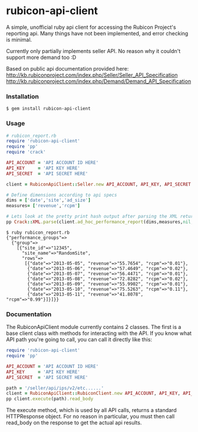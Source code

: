 rubicon-api-client
==================

A simple, unofficial ruby api client for accessing the Rubicon Project's reporting api. Many things have not been
implemented, and error checking is minimal.

Currently only partially implements seller API. No reason why it couldn't support more demand too :D

Based on public api documentation provided here:
http://kb.rubiconproject.com/index.php/Seller/Seller_API_Specification
http://kb.rubiconproject.com/index.php/Demand/Demand_API_Specification

### Installation
```
$ gem install rubicon-api-client
```

### Usage
```ruby
# rubicon_report.rb
require 'rubicon-api-client'
require 'pp'
require 'crack'

API_ACCOUNT = 'API ACCOUNT ID HERE'
API_KEY     = 'API KEY HERE'
API_SECRET  = 'API SECRET HERE'

client = RubiconApiClient::Seller.new API_ACCOUNT, API_KEY, API_SECRET

# Define dimensions according to api specs
dims = ['date','site','ad_size']
measures= ['revenue','rcpm']

# Lets look at the pretty print hash output after parsing the XML returned by the api
pp Crack::XML.parse(client.ad_hoc_performance_report(dims,measures,nil,'last week').read_body)
```

```
$ ruby rubicon_report.rb
{"performance_groups"=>
  {"group"=>
    [{"site_id"=>"12345",
      "site_name"=>"RandomSite",
      "rows"=>
       [{"date"=>"2013-05-05", "revenue"=>"55.7654", "rcpm"=>"0.01"},
        {"date"=>"2013-05-06", "revenue"=>"57.4649", "rcpm"=>"0.02"},
        {"date"=>"2013-05-07", "revenue"=>"56.4471", "rcpm"=>"0.01"},
        {"date"=>"2013-05-08", "revenue"=>"72.8282", "rcpm"=>"0.02"},
        {"date"=>"2013-05-09", "revenue"=>"55.9902", "rcpm"=>"0.01"},
        {"date"=>"2013-05-10", "revenue"=>"75.5263", "rcpm"=>"0.11"},
        {"date"=>"2013-05-11", "revenue"=>"41.8078", "rcpm"=>"0.99"}]}]}}
```

### Documentation

The RubiconApiClient module currently contains 2 classes. The first is a base client class
with methods for interacting with the API. If you know what API path you're going to call,
you can call it directly like this:

```ruby
require 'rubicon-api-client'
require 'pp'

API_ACCOUNT = 'API ACCOUNT ID HERE'
API_KEY     = 'API KEY HERE'
API_SECRET  = 'API SECRET HERE'

path = '/seller/api/ips/v2/etc......'
client = RubiconApiClient::RubiconClient.new API_ACCOUNT, API_KEY, API_SECRET
pp client.execute(path).read_body
```

The execute method, which is used by all API calls, returns a standard HTTPResponse object.
For no reason in particular, you must then call read_body on the response to get the actual
api results.
